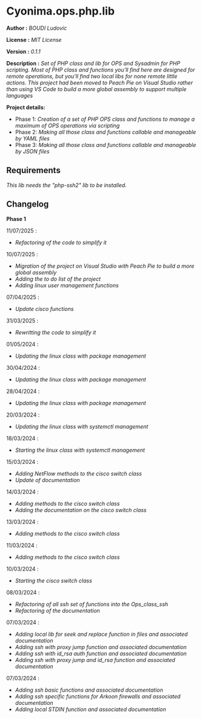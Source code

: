 # Cyonima.ops.php.lib

__Author :__ *BOUDI Ludovic*

__License :__ *MIT License*

__Version :__ *0.1.1*

__Description :__  *Set of PHP class and lib for OPS and Sysadmin for PHP scripting. Most of PHP class and functions you'll find here are designed for remote operations, but you'll find two local libs for none remote little actions. This project had been moved to Peach Pie on Visual Studio rather than using VS Code to build a more global assembly to support multiple languages*


__Project details:__

* Phase 1: *Creation of a set of PHP OPS class and functions to manage a maximum of OPS operations via scripting*
* Phase 2: *Making all those class and functions callable and manageable by YAML files*
* Phase 3: *Making all those class and functions callable and manageable by JSON files*

## Requirements

*This lib needs the "php-ssh2" lib to be installed.*

## Changelog

__Phase 1__

11/07/2025 :
* *Refactoring of the code to simplify it*

10/07/2025 :
* *Migration of the project on Visual Studio with Peach Pie to build a more global assembly*
* *Adding the to do list of the project*
* *Adding linux user management functions*

07/04/2025 :
* *Update cisco functions*
  
31/03/2025 :
* *Rewritting the code to simplify it*

01/05/2024 :
* *Updating the linux class with package management*

30/04/2024 :
* *Updating the linux class with package management*

28/04/2024 :
* *Updating the linux class with package management*

20/03/2024 :
* *Updating the linux class with systemctl management*

18/03/2024 :
* *Starting the linux class with systemctl management*

15/03/2024 :
* *Adding NetFlow methods to the cisco switch class*
* *Update of documentation*

14/03/2024 :
* *Adding methods to the cisco switch class*
* *Adding the documentation on the cisco switch class*

13/03/2024 :
* *Adding methods to the cisco switch class*

11/03/2024 :
* *Adding methods to the cisco switch class*

10/03/2024 :
* *Starting the cisco switch class*

08/03/2024 :
* *Refactoring of all ssh set of functions into the Ops_class_ssh* 
* *Refactoring of the documentation*

07/03/2024 :
* *Adding local lib for seek and replace function in files and associated documentation*
* *Adding ssh with proxy jump function and associated documentation*
* *Adding ssh with id_rsa auth function and associated documentation*
* *Adding ssh with proxy jump and id_rsa function and associated documentation*

07/03/2024 :
* *Adding ssh basic functions and associated documentation*
* *Adding ssh specific functions for Arkoon firewalls and associated documentation*
* *Adding local STDIN function and associated documentation*

